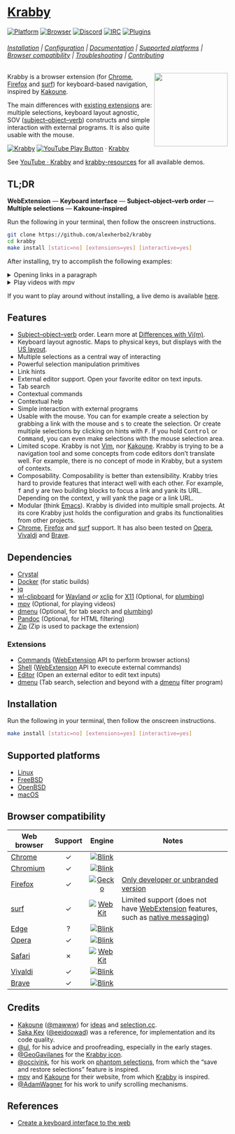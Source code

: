 # [Krabby]

[![Platform](https://img.shields.io/badge/Platform-Linux%20|%20FreeBSD%20|%20OpenBSD%20|%20macOS-lightgray)](#supported-platforms)
[![Browser](https://img.shields.io/badge/Browser-Chrome%20|%20Firefox%20|%20surf-lightgray)](#browser-compatibility)
[![Discord](https://img.shields.io/discord/718348741811109908)](https://discord.gg/CXF2P8w)
[![IRC](https://img.shields.io/badge/IRC-%23krabby-blue)](https://webchat.freenode.net/#krabby)
[![Plugins](https://img.shields.io/badge/Plugins-%23krabby%20%23plugin-green)](https://github.com/search?q=topic:krabby+topic:plugin)

###### [Installation](#installation) | [Configuration](docs/configuration.md) | [Documentation](docs) | [Supported platforms](#supported-platforms) | [Browser compatibility](#browser-compatibility) | [Troubleshooting](docs/troubleshooting.md) | [Contributing](CONTRIBUTING)

<img src="https://www.iconfinder.com/icons/877852/download/svg/512" height="168" align="right">

Krabby is a browser extension (for [Chrome], [Firefox] and [surf]) for keyboard-based navigation, inspired by [Kakoune].

The main differences with [existing extensions](docs/alternatives.md) are:
multiple selections,
keyboard layout agnostic,
SOV ([subject–object–verb]) constructs and
simple interaction with external programs.
It is also quite usable with the mouse.

[![Krabby](https://img.youtube.com/vi_webp/aXaFt75lIqo/maxresdefault.webp)](https://youtube.com/playlist?list=PLdr-HcjEDx_kOnqvLcE5T1tq9rAVwmths "YouTube – Krabby")
[![YouTube Play Button](https://www.iconfinder.com/icons/317714/download/png/16)](https://youtube.com/playlist?list=PLdr-HcjEDx_kOnqvLcE5T1tq9rAVwmths) · [Krabby](https://youtube.com/playlist?list=PLdr-HcjEDx_kOnqvLcE5T1tq9rAVwmths)

See [YouTube · Krabby] and [krabby-resources] for all available demos.

[YouTube · Krabby]: https://youtube.com/playlist?list=PLdr-HcjEDx_kOnqvLcE5T1tq9rAVwmths
[krabby-resources]: https://github.com/alexherbo2/krabby-resources

## TL;DR

**WebExtension** — **Keyboard interface** — **Subject–object–verb order** — **Multiple selections** — **Kakoune-inspired**

Run the following in your terminal, then follow the onscreen instructions.

``` sh
git clone https://github.com/alexherbo2/krabby
cd krabby
make install [static=no] [extensions=yes] [interactive=yes]
```

After installing, try to accomplish the following examples:

<details>

<summary>Opening links in a paragraph</summary>

Navigate to <https://tuppervim.org> and type:

```
f{hint}s[alt+a][alt+I][ctrl+enter][alt+x]
```

**Explanation**

- <kbd>f</kbd> enters hint mode,
- `{hint}` is a placeholder for you to select a link,
- <kbd>s</kbd> creates a selection out of the active element,
- <kbd>Alt</kbd> + <kbd>a</kbd> expands the region,
- <kbd>Alt</kbd> + <kbd>I</kbd> selects all links,
- <kbd>Control</kbd> + <kbd>Enter</kbd> opens selected links in the background.
- Optionally, <kbd>Alt</kbd> + <kbd>x</kbd> will undo the operation (closing right tabs).

</details>

<details>

<summary>Play videos with mpv</summary>

Navigate to <https://youtube.com/results?search_query=Berserk+AMV> and type:

```
F{hint}{hint}<page-down>{hint}<escape>m
```

**Explanation**

- <kbd>F</kbd> enters hint mode (lock),
- `{hint}` is a placeholder for you to select 2 links,
- <kbd>Page Down</kbd> scrolls one page down,
- `{hint}` is a placeholder for you to select another link,
- <kbd>Escape</kbd> leaves hint mode.
- Finally, <kbd>m</kbd> opens the selection with [mpv].

</details>

If you want to play around without installing, a live demo is available [here][Live demo].

## Features

- [Subject–object–verb] order.  Learn more at [Differences with Vi(m)][A linguistic twist].
- Keyboard layout agnostic.  Maps to physical keys, but displays with the [US layout][QWERTY].
- Multiple selections as a central way of interacting
- Powerful selection manipulation primitives
- Link hints
- External editor support.  Open your favorite editor on text inputs.
- Tab search
- Contextual commands
- Contextual help
- Simple interaction with external programs
- Usable with the mouse.  You can for example create a selection by grabbing a
link with the mouse and <kbd>s</kbd> to create the selection.  Or create multiple
selections by clicking on hints with <kbd>F</kbd>.  If you hold <kbd>Control</kbd>
or <kbd>Command</kbd>, you can even make selections with the mouse selection area.
- Limited scope.  Krabby is not [Vim], nor [Kakoune].  Krabby is trying to be a
navigation tool and some concepts from code editors don’t translate well.  For
example, there is no concept of mode in Krabby, but a system of contexts.
- Composability.  Composability is better than extensibility.  Krabby tries hard
to provide features that interact well with each other.  For example, <kbd>f</kbd>
and <kbd>y</kbd> are two building blocks to focus a link and yank its URL.  Depending
on the context, <kbd>y</kbd> will yank the page or a link URL.
- Modular (think [Emacs]).  Krabby is divided into multiple small projects.  At
its core Krabby just holds the configuration and grabs its functionalities from
other projects.
- [Chrome], [Firefox] and [surf] support.  It has also been tested on [Opera],
[Vivaldi] and [Brave].

## Dependencies

- [Crystal]
- [Docker] (for static builds)
- [jq]
- [wl-clipboard] for [Wayland] _or_ [xclip] for [X11] (Optional, for [plumbing](bin/plumb))
- [mpv] (Optional, for playing videos)
- [dmenu] (Optional, for tab search and [plumbing](bin/plumb))
- [Pandoc] (Optional, for HTML filtering)
- [Zip] (Zip is used to package the extension)

### Extensions

- [Commands] ([WebExtension] API to perform browser actions)
- [Shell] ([WebExtension] API to execute external commands)
- [Editor] (Open an external editor to edit text inputs)
- [dmenu][webextension-dmenu] (Tab search, selection and beyond with a [dmenu] filter program)

[WebExtension]: https://developer.mozilla.org/en-US/docs/Mozilla/Add-ons/WebExtensions

## Installation

Run the following in your terminal, then follow the onscreen instructions.

``` sh
make install [static=no] [extensions=yes] [interactive=yes]
```

## Supported platforms

- [Linux]
- [FreeBSD]
- [OpenBSD]
- [macOS]

## Browser compatibility

| Web browser | Support |             Engine              |                                        Notes                                        |
| ----------- |:-------:|:-------------------------------:| ----------------------------------------------------------------------------------- |
| [Chrome]    |    ✓    | [![Blink][chrome.svg]][Blink]   |                                                                                     |
| [Chromium]  |    ✓    | [![Blink][chrome.svg]][Blink]   |                                                                                     |
| [Firefox]   |    ✓    | [![Gecko][firefox.svg]][Gecko]  | [Only developer or unbranded version][Firefox – Extension Signing – FAQ]            |
| [surf]      |    ✓    | [![WebKit][safari.svg]][WebKit] | Limited support (does not have [WebExtension] features, such as [native messaging]) |
| [Edge]      |    ?    | [![Blink][chrome.svg]][Blink]   |                                                                                     |
| [Opera]     |    ✓    | [![Blink][chrome.svg]][Blink]   |                                                                                     |
| [Safari]    |    ✗    | [![WebKit][safari.svg]][WebKit] |                                                                                     |
| [Vivaldi]   |    ✓    | [![Blink][chrome.svg]][Blink]   |                                                                                     |
| [Brave]     |    ✓    | [![Blink][chrome.svg]][Blink]   |                                                                                     |

## Credits

- [Kakoune] ([@mawww]) for [ideas][Why Kakoune] and [selection.cc].
- [Saka Key] ([@eejdoowad]) was a reference, for implementation and its code quality.
- [@ul], for his advice and proofreading, especially in the early stages.
- [@GeoGavilanes] for the [Krabby icon].
- [@occivink], for his work on [phantom selections][kakoune-phantom-selection], from which the “save and restore selections” feature is inspired.
- [mpv] and [Kakoune] for their website, from which [Krabby] is inspired.
- [@AdamWagner] for his work to unify scrolling mechanisms.

## References

- [Create a keyboard interface to the web]

[Krabby]: https://krabby.netlify.app
[Live demo]: https://krabby.netlify.app#live-demo
[Krabby icon]: https://iconfinder.com/icons/877852/kanto_krabby_pokemon_water_icon

[A linguistic twist]: https://github.com/alexherbo2/krabby/blob/master/docs/differences-with-vim.md#a-linguistic-twist

[WebExtension]: https://developer.mozilla.org/en-US/docs/Mozilla/Add-ons/WebExtensions
[QWERTY]: https://en.wikipedia.org/wiki/QWERTY
[Subject–object–verb]: https://en.wikipedia.org/wiki/Subject–object–verb

[Chrome]: https://google.com/chrome/
[Chrome Web Store]: https://chrome.google.com/webstore

[Firefox]: https://mozilla.org/firefox/
[Firefox Add-ons]: https://addons.mozilla.org
[Firefox – Extension Signing – FAQ]: https://wiki.mozilla.org/Add-ons/Extension_Signing#FAQ

[Linux]: https://kernel.org
[FreeBSD]: https://freebsd.org
[OpenBSD]: https://openbsd.org
[macOS]: https://apple.com/macos/

[Wayland]: https://wayland.freedesktop.org
[X11]: https://x.org

[Chrome]: https://google.com/chrome/
[Chromium]: https://chromium.org
[Firefox]: https://mozilla.org/firefox/
[surf]: https://surf.suckless.org
[Edge]: https://microsoft.com/en-us/windows/microsoft-edge
[Opera]: https://opera.com
[Safari]: https://apple.com/safari/
[Vivaldi]: https://vivaldi.com
[Brave]: https://brave.com

[Blink]: https://chromium.org/blink
[Gecko]: https://developer.mozilla.org/en-US/docs/Mozilla/Gecko
[WebKit]: https://webkit.org

[chrome.svg]: https://developer.mozilla.org/static/browsers/chrome.b49946f7739f.svg
[firefox.svg]: https://developer.mozilla.org/static/browsers/firefox.1c9f202ae696.svg
[safari.svg]: https://developer.mozilla.org/static/browsers/safari.aca6ae03b671.svg

[Kakoune]: https://kakoune.org
[Vim]: https://vim.org
[Emacs]: https://gnu.org/software/emacs/
[Crystal]: https://crystal-lang.org
[Docker]: https://docker.com
[jq]: https://stedolan.github.io/jq/
[wl-clipboard]: https://github.com/bugaevc/wl-clipboard
[xclip]: https://github.com/astrand/xclip
[mpv]: https://mpv.io
[dmenu]: https://tools.suckless.org/dmenu/
[Pandoc]: https://pandoc.org
[Zip]: http://infozip.sourceforge.net/Zip.html

[Commands]: https://github.com/alexherbo2/webextension-commands
[Shell]: https://github.com/alexherbo2/webextension-shell
[Editor]: https://github.com/alexherbo2/webextension-editor
[webextension-dmenu]: https://github.com/alexherbo2/webextension-dmenu

[Kakoune]: https://kakoune.org
[Why Kakoune]: https://kakoune.org/why-kakoune/why-kakoune.html
[selection.cc]: https://github.com/mawww/kakoune/blob/master/src/selection.cc
[kakoune-phantom-selection]: https://github.com/occivink/kakoune-phantom-selection

[Saka Key]: https://key.saka.io

[@mawww]: https://github.com/mawww
[@eejdoowad]: https://github.com/eejdoowad
[@ul]: https://github.com/ul
[@GeoGavilanes]: https://iconfinder.com/GeoGavilanes
[@occivink]: https://github.com/occivink
[@AdamWagner]: https://github.com/AdamWagner

[Native messaging]: https://developer.chrome.com/extensions/nativeMessaging
[Regular Expressions]: https://developer.mozilla.org/en-US/docs/Web/JavaScript/Guide/Regular_Expressions

[Create a keyboard interface to the web]: https://alexherbo2.github.io/blog/chrome/create-a-keyboard-interface-to-the-web/
